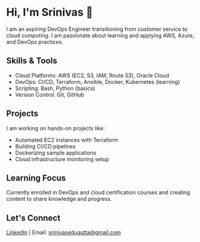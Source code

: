 # Hi, I'm Srinivas 👋

I am an aspiring DevOps Engineer transitioning from customer service to cloud computing. I am passionate about learning and applying AWS, Azure, and DevOps practices.

## Skills & Tools
- Cloud Platforms: AWS (EC2, S3, IAM, Route 53), Oracle Cloud
- DevOps: CI/CD, Terraform, Ansible, Docker, Kubernetes (learning)
- Scripting: Bash, Python (basics)
- Version Control: Git, GitHub

## Projects
I am working on hands-on projects like:
- Automated EC2 instances with Terraform
- Building CI/CD pipelines
- Dockerizing sample applications
- Cloud infrastructure monitoring setup

## Learning Focus
Currently enrolled in DevOps and cloud certification courses and creating content to share knowledge and progress.

## Let's Connect
[LinkedIn](https://www.linkedin.com/in/srinivasedugutta) | Email: srinivasedugutta@gmail.com
